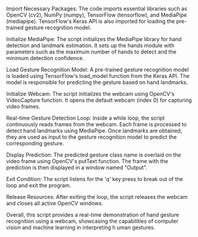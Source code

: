

Import Necessary Packages: The code imports essential libraries such as OpenCV (cv2), NumPy (numpy), TensorFlow (tensorflow), and MediaPipe (mediapipe). TensorFlow's Keras API is also imported for loading the pre-trained gesture recognition model.

Initialize MediaPipe: The script initializes the MediaPipe library for hand detection and landmark estimation. It sets up the hands module with parameters such as the maximum number of hands to detect and the minimum detection confidence.

Load Gesture Recognition Model: A pre-trained gesture recognition model is loaded using TensorFlow's load_model function from the Keras API. The model is responsible for predicting the gesture based on hand landmarks.

Initialize Webcam: The script initializes the webcam using OpenCV's VideoCapture function. It opens the default webcam (index 0) for capturing video frames.

Real-time Gesture Detection Loop: Inside a while loop, the script continuously reads frames from the webcam. Each frame is processed to detect hand landmarks using MediaPipe. Once landmarks are obtained, they are used as input to the gesture recognition model to predict the corresponding gesture.

Display Prediction: The predicted gesture class name is overlaid on the video frame using OpenCV's putText function. The frame with the prediction is then displayed in a window named "Output".

Exit Condition: The script listens for the 'q' key press to break out of the loop and exit the program.

Release Resources: After exiting the loop, the script releases the webcam and closes all active OpenCV windows.

Overall, this script provides a real-time demonstration of hand gesture recognition using a webcam, showcasing the capabilities of computer vision and machine learning in interpreting h
uman gestures.
